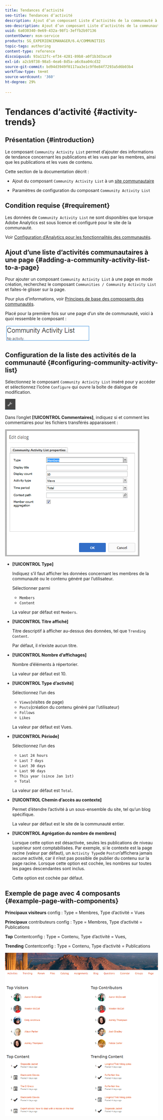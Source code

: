 ```yaml
---
title: Tendances d’activité
seo-title: Tendances d’activité
description: Ajout d’un composant Liste d’activités de la communauté à une page
seo-description: Ajout d’un composant Liste d’activités de la communauté à une page
uuid: 6a030340-0e69-432a-98f1-3effb2b97136
contentOwner: msm-service
products: SG_EXPERIENCEMANAGER/6.4/COMMUNITIES
topic-tags: authoring
content-type: reference
discoiquuid: 93a112fc-ef34-4281-89b8-a0f1b3d3aca9
exl-id: a2cb9738-98a5-4ea6-8d5a-a6c0aa04cd32
source-git-commit: bd94d3949f0117aa3e1c9f0e84f7293a5d6b03b4
workflow-type: tm+mt
source-wordcount: '360'
ht-degree: 29%

---
```


# Tendances d’activité {#activity-trends}

## Présentation {#introduction}

Le composant `Community Activity List` permet d’ajouter des informations de tendance concernant les publications et les vues par les membres, ainsi que les publications et les vues de contenu.

Cette section de la documentation décrit :

* Ajout du composant `Community Activity List` à un [site communautaire](overview.md#community-sites)

* Paramètres de configuration du composant `Community Activity List`

## Condition requise {#requirement}

Les données de `Community Activity List` ne sont disponibles que lorsque Adobe Analytics est sous licence et configuré pour le site de la communauté.

Voir [Configuration d’Analytics pour les fonctionnalités des communautés](analytics.md).

## Ajout d’une liste d’activités communautaires à une page {#adding-a-community-activity-list-to-a-page}

Pour ajouter un composant `Community Activity List` à une page en mode création, recherchez le composant `Communities / Community Activity List` et faites-le glisser sur la page.

Pour plus d’informations, voir [Principes de base des composants des communautés](basics.md).

Placé pour la première fois sur une page d’un site de communauté, voici à quoi ressemble le composant :

![chlimage_1-227](assets/chlimage_1-227.png)

## Configuration de la liste des activités de la communauté {#configuring-community-activity-list}

Sélectionnez le composant `Community Activity List` inséré pour y accéder et sélectionnez l’icône `Configure` qui ouvre la boîte de dialogue de modification.

![chlimage_1-228](assets/chlimage_1-228.png)

Dans l’onglet **[!UICONTROL Commentaires]**, indiquez si et comment les commentaires pour les fichiers transférés apparaissent :

![chlimage_1-229](assets/chlimage_1-229.png)

* **[!UICONTROL Type]**

   Indiquez s’il faut afficher les données concernant les membres de la communauté ou le contenu généré par l’utilisateur.

   Sélectionner parmi
   * `Members`
   * `Content`

   La valeur par défaut est `Members`.

* **[!UICONTROL Titre affiché]**

   Titre descriptif à afficher au-dessus des données, tel que `Trending Content`.

   Par défaut, il n’existe aucun titre.

* **[!UICONTROL Nombre d’affichages]**

   Nombre d’éléments à répertorier.

   La valeur par défaut est 10.

* **[!UICONTROL Type d’activité]**

   Sélectionnez l’un des
   * `Views`(visites de page)
   * `Posts`(création du contenu généré par l’utilisateur)
   * `Follows`
   * `Likes`

   La valeur par défaut est Vues.

* **[!UICONTROL Période]**

   Sélectionnez l’un des
   * `Last 24 hours`
   * `Last 7 days`
   * `Last 30 days`
   * `Last 90 days`
   * `This year (since Jan 1st)`
   * `Total`

   La valeur par défaut est `Total`.

* **[!UICONTROL Chemin d’accès au contexte]**

   Permet d’étendre l’activité à un sous-ensemble du site, tel qu’un blog spécifique.

   La valeur par défaut est le site de la communauté entier.

* **[!UICONTROL Agrégation du nombre de membres]**

   Lorsque cette option est désactivée, seules les publications de niveau supérieur sont comptabilisées. Par exemple, si le contexte est la page racine (valeur par défaut), un `Activity Type`de `Posts`n’affichera jamais aucune activité, car il n’est pas possible de publier du contenu sur la page racine. Lorsque cette option est cochée, les nombres sur toutes les pages descendantes sont inclus.

   Cette option est cochée par défaut.

## Exemple de page avec 4 composants {#example-page-with-components}

**Principaux visiteurs** config : Type = Membres, Type d’activité = Vues

**Principaux** contributeurs config : Type = Membres, Type d’activité = Publications

**Top** Contentconfig : Type = Contenu, Type d’activité = Vues,

**Trending** Contentconfig : Type = Contenu, Type d’activité = Publications

![chlimage_1-230](assets/chlimage_1-230.png)

